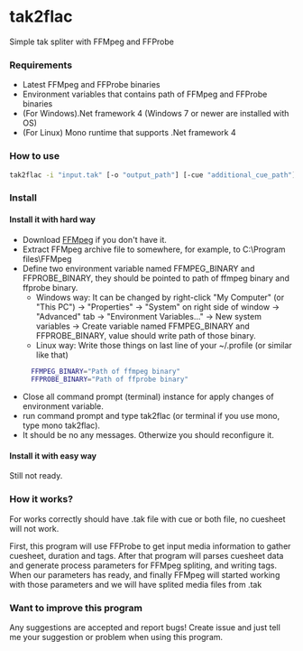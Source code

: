 # tak2flac
Simple tak spliter with FFMpeg and FFProbe

### Requirements
* Latest FFMpeg and FFProbe binaries
* Environment variables that contains path of FFMpeg and FFProbe binaries
* (For Windows).Net framework 4 (Windows 7 or newer are installed with OS)
* (For Linux) Mono runtime that supports .Net framework 4

### How to use
```sh
tak2flac -i "input.tak" [-o "output_path"] [-cue "additional_cue_path"]
```

### Install
#### Install it with hard way
* Download [FFMpeg](https://ffmpeg.org/download.html) if you don't have it.
* Extract FFMpeg archive file to somewhere, for example, to C:\Program files\FFMpeg
* Define two environment variable named FFMPEG_BINARY and FFPROBE_BINARY, they should be pointed to path of ffmpeg binary and ffprobe binary.
  * Windows way:
  It can be changed by right-click "My Computer" (or "This PC") -> "Properties" -> "System" on right side of window -> "Advanced" tab -> "Environment Variables..." -> New system variables -> Create variable named FFMPEG_BINARY and FFPROBE_BINARY, value should write path of those binary.
  * Linux way: 
  Write those things on last line of your ~/.profile (or similar like that)
  ```sh
    FFMPEG_BINARY="Path of ffmpeg binary"
    FFPROBE_BINARY="Path of ffprobe binary"
  ```
* Close all command prompt (terminal) instance for apply changes of environment variable.
* run command prompt and type tak2flac (or terminal if you use mono, type mono tak2flac).
* It should be no any messages. Otherwize you should reconfigure it.
#### Install it with easy way 
Still not ready.

### How it works?
For works correctly should have .tak file with cue or both file, no cuesheet will not work.

First, this program will use FFProbe to get input media information to gather cuesheet, duration and tags.
After that program will parses cuesheet data and generate process parameters for FFMpeg spliting, and writing tags.
When our parameters has ready, and finally FFMpeg will started working with those parameters and we will have splited media files from .tak

### Want to improve this program
Any suggestions are accepted and report bugs! Create issue and just tell me your suggestion or problem when using this program.
